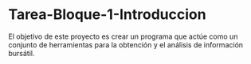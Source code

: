 # Tarea-Bloque-1-Introduccion
El objetivo de este proyecto es crear un programa que actúe como un conjunto de herramientas para la obtención y el análisis de información bursátil.
